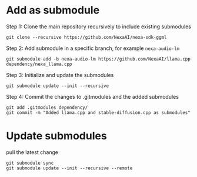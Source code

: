 # Add as submodule
Step 1: Clone the main repository recursively to include existing submodules
```shell
git clone --recursive https://github.com/NexaAI/nexa-sdk-ggml
```

Step 2: Add submodule in a specific branch, for example `nexa-audio-lm`
```shell
git submodule add -b nexa-audio-lm https://github.com/NexaAI/llama.cpp dependency/nexa_llama.cpp
```

Step 3: Initialize and update the submodules
```shell
git submodule update --init --recursive
```

Step 4: Commit the changes to .gitmodules and the added submodules
```shell
git add .gitmodules dependency/
git commit -m "Added llama.cpp and stable-diffusion.cpp as submodules"
```

# Update submodules
pull the latest change
```shell
git submodule sync
git submodule update --init --recursive --remote
```